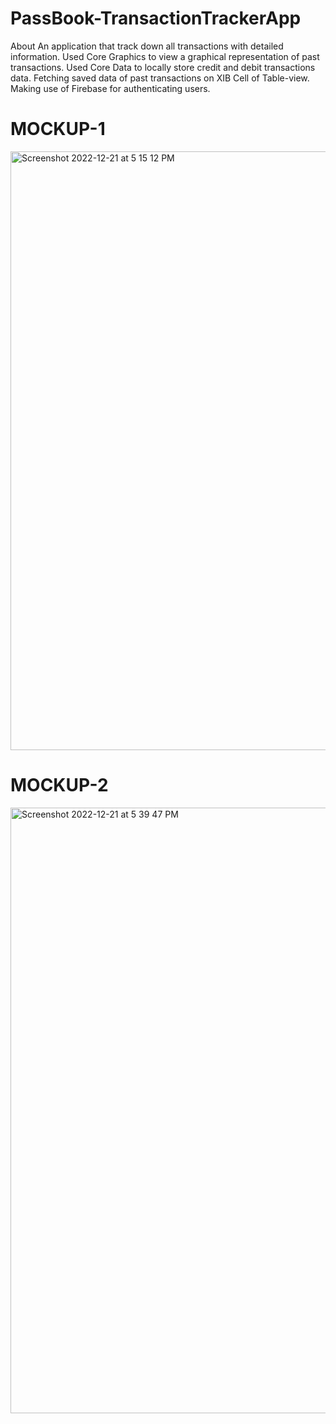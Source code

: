 # PassBook-TransactionTrackerApp
About An application that track down all transactions with detailed information. Used Core Graphics to view a graphical representation of past transactions. Used Core Data to locally store credit and debit transactions data. Fetching saved data of past transactions on XIB Cell of Table-view. Making use of Firebase for authenticating users.

# MOCKUP-1
<img width="958" alt="Screenshot 2022-12-21 at 5 15 12 PM" src="https://user-images.githubusercontent.com/84672744/212093928-f3c1de97-b427-49fe-8727-f627db12993e.png">

# MOCKUP-2
<img width="969" alt="Screenshot 2022-12-21 at 5 39 47 PM" src="https://user-images.githubusercontent.com/84672744/212093578-7b30fd73-35eb-4681-9780-45e1338e2568.png">
